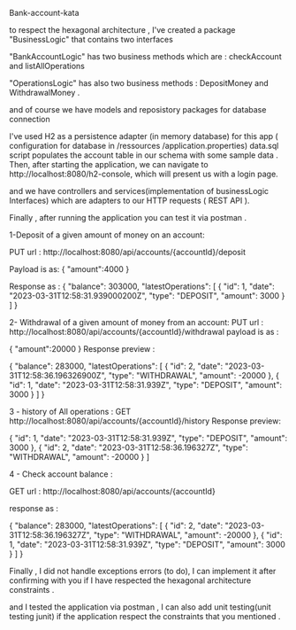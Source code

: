 Bank-account-kata

to respect the hexagonal architecture , I've created a package "BusinessLogic" that contains two interfaces

"BankAccountLogic" has two business methods which are : checkAccount and listAllOperations 

"OperationsLogic" has also two business methods : DepositMoney and WithdrawalMoney . 

and of course we have models and reposistory packages for database connection 

I've used H2 as a persistence adapter (in memory database) for this app ( configuration for database in /ressources
/application.properties)
data.sql script populates the account table in our schema with some sample data .
Then, after starting the application, we can navigate to http://localhost:8080/h2-console, which will present us with 
a login page.

and we have controllers and services(implementation of businessLogic Interfaces) which are adapters to our HTTP requests
( REST API ).


Finally , after running the application you can test it via postman .

1-Deposit of a given amount of money on an account:

PUT    url : http://localhost:8080/api/accounts/{accountId}/deposit  

Payload is as:
{
"amount":4000
}

Response as :
{
"balance": 303000,
"latestOperations": [
{
"id": 1,
"date": "2023-03-31T12:58:31.939000200Z",
"type": "DEPOSIT",
"amount": 3000
}
]
}

2- Withdrawal of a given amount of money from an account:
PUT      url : http://localhost:8080/api/accounts/{accountId}/withdrawal 
payload is as :

{
"amount":20000
}
Response preview :

{
"balance": 283000,
"latestOperations": [
{
"id": 2,
"date": "2023-03-31T12:58:36.196326900Z",
"type": "WITHDRAWAL",
"amount": -20000
},
{
"id": 1,
"date": "2023-03-31T12:58:31.939Z",
"type": "DEPOSIT",
"amount": 3000
}
]
}

3 - history of  All operations :
GET      http://localhost:8080/api/accounts/{accountId}/history
Response preview:

{
"id": 1,
"date": "2023-03-31T12:58:31.939Z",
"type": "DEPOSIT",
"amount": 3000
},
{
"id": 2,
"date": "2023-03-31T12:58:36.196327Z",
"type": "WITHDRAWAL",
"amount": -20000
}
]

4 - Check account balance  : 

GET    url : http://localhost:8080/api/accounts/{accountId}


response as : 

{
"balance": 283000,
"latestOperations": [
{
"id": 2,
"date": "2023-03-31T12:58:36.196327Z",
"type": "WITHDRAWAL",
"amount": -20000
},
{
"id": 1,
"date": "2023-03-31T12:58:31.939Z",
"type": "DEPOSIT",
"amount": 3000
}
]
}

Finally , I did not handle exceptions errors (to do), I can implement it after confirming with you if I have respected
the hexagonal architecture constraints . 

and I tested the application via postman , I can also add unit testing(unit testing junit) if the application respect 
the constraints that 
you mentioned .